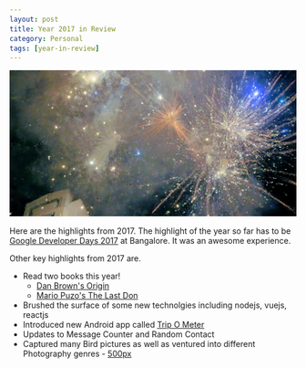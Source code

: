 ```yaml
---
layout: post
title: Year 2017 in Review
category: Personal
tags: [year-in-review]
---
```

<div class="featured">
  <img alt="christmas lights" src="/public/images/fireworks_new_year.jpg" />
</div>

Here are the highlights from 2017. The highlight of the year so far has to be [Google Developer Days 2017](http://midhunhk.github.io/dev/2017/12/18/google-developer-days/) at Bangalore.
It was an awesome experience.

Other key highlights from 2017 are.

<!-- more -->

* Read two books this year!
	- [Dan Brown's Origin](https://www.amazon.in/Origin-Number-5-Robert-Langdon/dp/0593078756)
	- [Mario Puzo's The Last Don](https://www.amazon.com/Last-Don-Mario-Puzo/dp/0345412214)
* Brushed the surface of some new technolgies including nodejs, vuejs, reactjs
* Introduced new Android app called [Trip O Meter](http://midhunhk.github.io/project/2017/01/26/introducing-trip-o-meter/)
* Updates to Message Counter and Random Contact
* Captured many Bird pictures as well as ventured into different Photography genres - [500px](https://500px.com/midhunharikumar)
